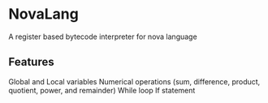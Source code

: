 # NovaLang

A register based bytecode interpreter for nova language

## Features
Global and Local variables
Numerical operations (sum, difference, product, quotient, power, and remainder)
While loop
If statement